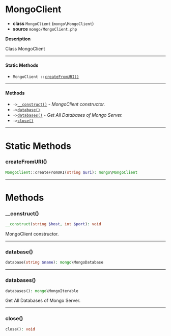 # MongoClient

- **class** `MongoClient` (`mongo\MongoClient`)
- **source** `mongo/MongoClient.php`

**Description**

Class MongoClient

---

#### Static Methods

- `MongoClient ::`[`createFromURI()`](#method-createfromuri)

---

#### Methods

- `->`[`__construct()`](#method-__construct) - _MongoClient constructor._
- `->`[`database()`](#method-database)
- `->`[`databases()`](#method-databases) - _Get All Databases of Mongo Server._
- `->`[`close()`](#method-close)

---
# Static Methods

<a name="method-createfromuri"></a>

### createFromURI()
```php
MongoClient::createFromURI(string $uri): mongo\MongoClient
```

---
# Methods

<a name="method-__construct"></a>

### __construct()
```php
__construct(string $host, int $port): void
```
MongoClient constructor.

---

<a name="method-database"></a>

### database()
```php
database(string $name): mongo\MongoDatabase
```

---

<a name="method-databases"></a>

### databases()
```php
databases(): mongo\MongoIterable
```
Get All Databases of Mongo Server.

---

<a name="method-close"></a>

### close()
```php
close(): void
```